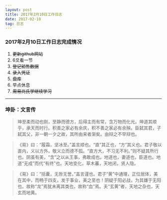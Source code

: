```yaml
---
layout: post
title: 2017年2月10日工作日志
date: 2017-02-10
tag: 日志
---
```


### 2017年2月10日工作日志完成情况            

 1. ~~更新github网站~~
 2. 6爻看一节
 3. ~~登记销售数据~~
 4. ~~录入凭证~~
 5. ~~盘库~~
 6. 早点休息
 7. ~~周易尚氏学继续学习~~

----------

### 坤卦：**文言传**

>  坤至柔而动也刚，至静而德方，后得主而有常，含万物而化光。坤道其顺乎，承天而时行。积善之家必有余庆，积不善之家必有余殃。臣弑其君，子弑其父，非一朝一夕之故，其所由来者渐矣。由辩之不早辩也。

> 《易》曰：“履霜，坚冰至。”盖言顺也。“直”其正也，“方”其义也。君子敬以直内，义以方外，敬义立而德不孤。“直方大，不习无不利。”则不疑其所行也。阴虽有美，“含”之以从王事，弗敢成也。地道也，妻道也，臣道也。地道“无成”而代“有终”也。天地变化，草木蕃，天地闭，贤人隐。

>  《易》曰：“括囊，无咎无誉。”盖言谨也。君子“黄”中通理，正位居体，美在其中，而畅于四支，发于事业，美之至也！阴疑于阳必战，为其嫌于无阳也。故称“龙”焉犹未离其类也，故称“血”焉。夫“玄黄”者，天地之杂也，天玄而地黄。
